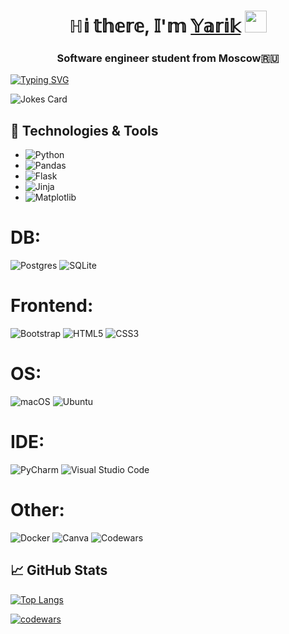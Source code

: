 <h1 align="center">ℍ𝕚 𝕥𝕙𝕖𝕣𝕖, 𝕀'𝕞 <a href="https://www.instagram.com/aguynamedyarik?igsh=MXhkcmtuczg1a2R2ag%3D%3D&utm_source=qr" target="_blank">𝕐𝕒𝕣𝕚𝕜</a> 
<img src="https://github.com/blackcater/blackcater/raw/main/images/Hi.gif" width="35" height="35"><h3 align="center">Software engineer student from Moscow🇷🇺</h3>

<a href="https://git.io/typing-svg"><img src="https://readme-typing-svg.herokuapp.com?font=Fira+Code&pause=1000&random=false&width=435&lines=Nice+to+see+ya,+pal" alt="Typing SVG" /></a>



<img src="https://readme-jokes.vercel.app/api" alt="Jokes Card" />


## 🔧 Technologies & Tools
* ![Python](https://img.shields.io/badge/python-3670A0?style=for-the-badge&logo=python&logoColor=ffdd54)
* ![Pandas](https://img.shields.io/badge/pandas-%23150458.svg?style=for-the-badge&logo=pandas&logoColor=white)
* ![Flask](https://img.shields.io/badge/flask-%23000.svg?style=for-the-badge&logo=flask&logoColor=white)
* ![Jinja](https://img.shields.io/badge/jinja-white.svg?style=for-the-badge&logo=jinja&logoColor=black)
* ![Matplotlib](https://img.shields.io/badge/Matplotlib-%23ffffff.svg?style=for-the-badge&logo=Matplotlib&logoColor=black)

# DB:
![Postgres](https://img.shields.io/badge/postgres-%23316192.svg?style=for-the-badge&logo=postgresql&logoColor=white)
![SQLite](https://img.shields.io/badge/sqlite-%2307405e.svg?style=for-the-badge&logo=sqlite&logoColor=white)

# Frontend:
![Bootstrap](https://img.shields.io/badge/bootstrap-%238511FA.svg?style=for-the-badge&logo=bootstrap&logoColor=white)
![HTML5](https://img.shields.io/badge/html5-%23E34F26.svg?style=for-the-badge&logo=html5&logoColor=white)
![CSS3](https://img.shields.io/badge/css3-%231572B6.svg?style=for-the-badge&logo=css3&logoColor=white)

# OS:
![macOS](https://img.shields.io/badge/mac%20os-000000?style=for-the-badge&logo=macos&logoColor=F0F0F0)
![Ubuntu](https://img.shields.io/badge/Ubuntu-E95420?style=for-the-badge&logo=ubuntu&logoColor=white)


# IDE:
![PyCharm](https://img.shields.io/badge/pycharm-143?style=for-the-badge&logo=pycharm&logoColor=black&color=black&labelColor=green)
![Visual Studio Code](https://img.shields.io/badge/Visual%20Studio%20Code-0078d7.svg?style=for-the-badge&logo=visual-studio-code&logoColor=white)


# Other:
![Docker](https://img.shields.io/badge/docker-%230db7ed.svg?style=for-the-badge&logo=docker&logoColor=white)
![Canva](https://img.shields.io/badge/Canva-%2300C4CC.svg?style=for-the-badge&logo=Canva&logoColor=white)
![Codewars](https://img.shields.io/badge/Codewars-B1361E?style=for-the-badge&logo=codewars&logoColor=grey)


## &#x1f4c8; GitHub Stats
[![Top Langs](https://github-readme-stats.vercel.app/api/top-langs/?username=Yarchez&layout=compact)](https://github.com/anuraghazra/github-readme-stats)

[![codewars](https://www.codewars.com/users/Yarchez/badges/small)](https://www.codewars.com/users/Yarchez) 

